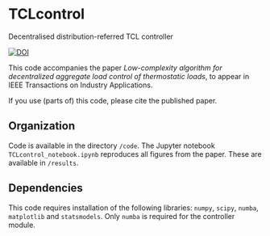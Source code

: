 # TCLcontrol
Decentralised distribution-referred TCL controller

[![DOI](https://zenodo.org/badge/DOI/10.5281/zenodo.4114089.svg)](https://doi.org/10.5281/zenodo.4114089)

This code accompanies the paper *Low-complexity algorithm for decentralized aggregate load control of thermostatic loads*,
to appear in IEEE Transactions on Industry Applications.

If you use (parts of) this code, please cite the published paper.

## Organization
Code is available in the directory `/code`. The Jupyter notebook `TCLcontrol_notebook.ipynb` reproduces all figures from the paper. These are available in `/results`.

## Dependencies
This code requires installation of the following libraries: `numpy`, `scipy`, `numba`, `matplotlib` and `statsmodels`. Only `numba` is required for the controller module.
